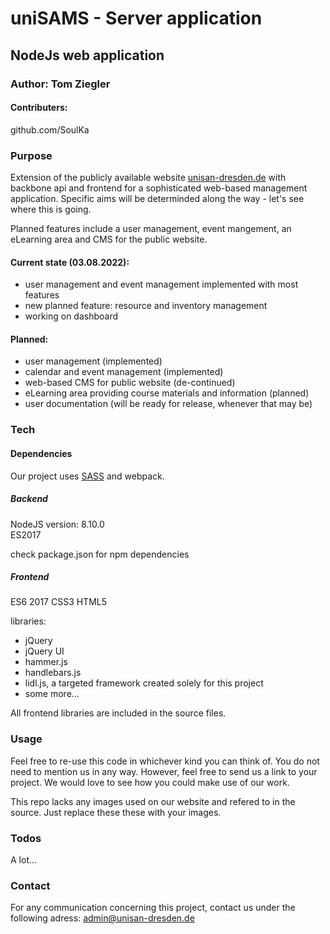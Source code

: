 # uniSAMS - Server application
## NodeJs web application
### Author: Tom Ziegler
#### Contributers: 
github.com/SoulKa


### Purpose
Extension of the publicly available website [unisan-dresden.de](https://www.unisan-dresden.de) with backbone api and frontend for a sophisticated web-based management application. Specific aims will be determinded along the way - let's see where this is going.

Planned features include a user management, event mangement, an eLearning area and CMS for the public website.
#### Current state (03.08.2022):
- user management and event management implemented with most features
- new planned feature: resource and inventory management
- working on dashboard

#### Planned:
- user management (implemented)
- calendar and event management (implemented)
- web-based CMS for public website (de-continued)
- eLearning area providing course materials and information (planned)
- user documentation (will be ready for release, whenever that may be)

### Tech


#### Dependencies

Our project uses [SASS](https://sass-lang.com/) and webpack.

##### Backend
NodeJS version: 8.10.0\
ES2017

check package.json for npm dependencies

##### Frontend

ES6 2017
CSS3
HTML5

libraries:
- jQuery
- jQuery UI
- hammer.js
- handlebars.js
- lidl.js, a targeted framework created solely for this project
- some more...

All frontend libraries are included in the source files.

### Usage

Feel free to re-use this code in whichever kind you can think of. You do not need to mention us in any way. However, feel free to send us a link to your project. We would love to see how you could make use of our work.

This repo lacks any images used on our website and refered to in the source. Just replace these these with your images.

### Todos

 A lot...
 
### Contact

For any communication concerning this project, contact us under the following adress:
admin@unisan-dresden.de
 
 


